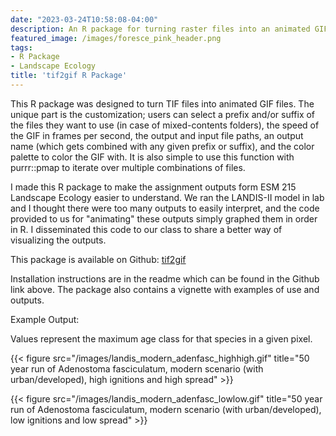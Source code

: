 ```yaml
---
date: "2023-03-24T10:58:08-04:00"
description: An R package for turning raster files into an animated GIF file
featured_image: /images/foresce_pink_header.png
tags: 
- R Package
- Landscape Ecology
title: 'tif2gif R Package'
---
```


This R package was designed to turn TIF files into animated GIF files. The unique part is the customization; users can select a prefix and/or suffix of the files they want to use (in case of mixed-contents folders), the speed of the GIF in frames per second, the output and input file paths, an output name (which gets combined with any given prefix or suffix), and the color palette to color the GIF with. It is also simple to use this function with purrr::pmap to iterate over multiple combinations of files. 

I made this R package to make the assignment outputs form ESM 215 Landscape Ecology easier to understand. We ran the LANDIS-II model in lab and I thought there were too many outputs to easily interpret, and the code provided to us for "animating" these outputs simply graphed them in order in R. I disseminated this code to our class to share a better way of visualizing the outputs. 

This package is available on Github: [tif2gif](https://github.com/laurenaceae/tif2gif)

Installation instructions are in the readme which can be found in  the Github link above. The package also contains a vignette with examples of use and outputs. 

Example Output:

Values represent the maximum age class for that species in a  given pixel. 

{{< figure src="/images/landis_modern_adenfasc_highhigh.gif" title="50 year run of Adenostoma fasciculatum, modern scenario (with urban/developed), high ignitions and high spread" >}}

{{< figure src="/images/landis_modern_adenfasc_lowlow.gif" title="50 year run of Adenostoma fasciculatum, modern scenario (with urban/developed), low ignitions and low spread" >}}
